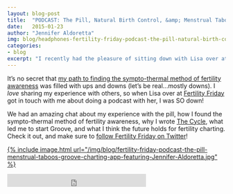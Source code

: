 ```yaml
---
layout: blog-post
title:  "PODCAST: The Pill, Natural Birth Control, &amp; Menstrual Taboos"
date:   2015-01-23
author: "Jennifer Aldoretta"
img: blog/headphones-fertility-friday-podcast-the-pill-natural-birth-control-menstrual-taboos.jpg
categories:
- blog
excerpt: "I recently had the pleasure of sitting down with Lisa over at Fertility Friday and chatting about my experience with the pill, finding fertility awareness, and writing my book ..."
---
```


It&rsquo;s no secret that <a class="text-link" href="/blog/2014/03/15/finding-fertility-awareness-my-birth-control-story/">my path to finding the sympto-thermal method of fertility awareness</a> was filled with ups and downs (let&rsquo;s be real...mostly downs). I *love* sharing my experience with others, so when Lisa over at <a class="text-link" target="_blank" href="http://fertilityfriday.com/">Fertility Friday</a> got in touch with me about doing a podcast with her, I was SO down!  

We had an amazing chat about my experience with the pill, how I found the sympto-thermal method of fertility awareness, why I wrote <a class="text-link" target="_blank" href="https://leanpub.com/the-cycle/">The Cycle</a>, what led me to start Groove, and what I think the future holds for fertility charting. Check it out, and make sure to <a class="text-link" target="_blank" href="https://twitter.com/fertilefriday">follow Fertility Friday on Twitter</a>!

<a target="_blank" href="https://fertilityfriday.com/Jennifer">{% include image.html url="/img/blog/fertility-friday-podcast-the-pill-menstrual-taboos-groove-charting-app-featuring-Jennifer-Aldoretta.jpg" %}</a>

<iframe width="320" height="30" src="http://fertilityfriday.com/?powerpress_embed=626-podcast&amp;powerpress_player=mediaelement-audio" frameborder="0" scrolling="no"></iframe>
